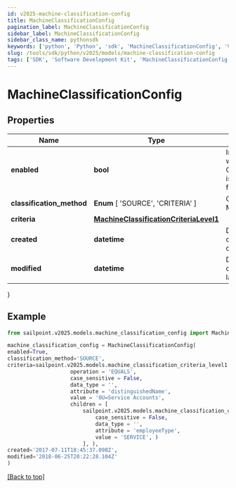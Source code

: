 ```yaml
---
id: v2025-machine-classification-config
title: MachineClassificationConfig
pagination_label: MachineClassificationConfig
sidebar_label: MachineClassificationConfig
sidebar_class_name: pythonsdk
keywords: ['python', 'Python', 'sdk', 'MachineClassificationConfig', 'V2025MachineClassificationConfig'] 
slug: /tools/sdk/python/v2025/models/machine-classification-config
tags: ['SDK', 'Software Development Kit', 'MachineClassificationConfig', 'V2025MachineClassificationConfig']
---
```


# MachineClassificationConfig


## Properties

Name | Type | Description | Notes
------------ | ------------- | ------------- | -------------
**enabled** | **bool** | Indicates whether Classification is enabled for a Source | [optional] [default to False]
**classification_method** |  **Enum** [  'SOURCE',    'CRITERIA' ] | Classification Method | [optional] 
**criteria** | [**MachineClassificationCriteriaLevel1**](machine-classification-criteria-level1) |  | [optional] 
**created** | **datetime** | Date the config was created | [optional] 
**modified** | **datetime** | Date the config was last updated | [optional] 
}

## Example

```python
from sailpoint.v2025.models.machine_classification_config import MachineClassificationConfig

machine_classification_config = MachineClassificationConfig(
enabled=True,
classification_method='SOURCE',
criteria=sailpoint.v2025.models.machine_classification_criteria_level1.MachineClassificationCriteriaLevel1(
                    operation = 'EQUALS', 
                    case_sensitive = False, 
                    data_type = '', 
                    attribute = 'distinguishedName', 
                    value = 'OU=Service Accounts', 
                    children = [
                        sailpoint.v2025.models.machine_classification_criteria_level2.MachineClassificationCriteriaLevel2(
                            case_sensitive = False, 
                            data_type = '', 
                            attribute = 'employeeType', 
                            value = 'SERVICE', )
                        ], ),
created='2017-07-11T18:45:37.098Z',
modified='2018-06-25T20:22:28.104Z'
)

```
[[Back to top]](#) 


